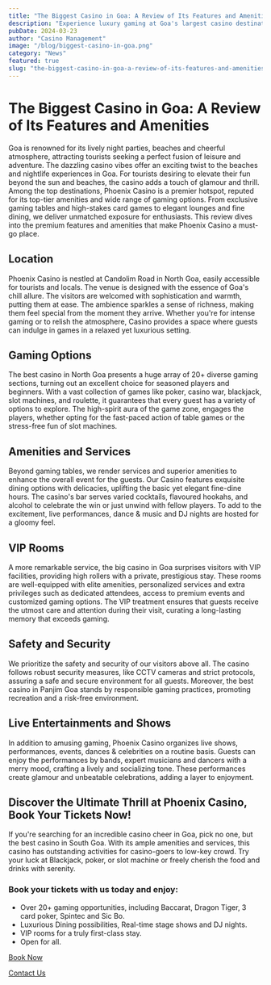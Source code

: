 ```yaml
---
title: "The Biggest Casino in Goa: A Review of Its Features and Amenities"
description: "Experience luxury gaming at Goa's largest casino destination"
pubDate: 2024-03-23
author: "Casino Management"
image: "/blog/biggest-casino-in-goa.png"
category: "News"
featured: true
slug: "the-biggest-casino-in-goa-a-review-of-its-features-and-amenities"
---
```

# The Biggest Casino in Goa: A Review of Its Features and Amenities

Goa is renowned for its lively night parties, beaches and cheerful atmosphere, attracting tourists seeking a perfect fusion of leisure and adventure. The dazzling casino vibes offer an exciting twist to the beaches and nightlife experiences in Goa. For tourists desiring to elevate their fun beyond the sun and beaches, the casino adds a touch of glamour and thrill. Among the top destinations, Phoenix Casino is a premier hotspot, reputed for its top-tier amenities and wide range of gaming options. From exclusive gaming tables and high-stakes card games to elegant lounges and fine dining, we deliver unmatched exposure for enthusiasts. This review dives into the premium features and amenities that make Phoenix Casino a must-go place.

## Location

Phoenix Casino is nestled at Candolim Road in North Goa, easily accessible for tourists and locals. The venue is designed with the essence of Goa's chill allure. The visitors are welcomed with sophistication and warmth, putting them at ease. The ambience sparkles a sense of richness, making them feel special from the moment they arrive. Whether you're for intense gaming or to relish the atmosphere, Casino provides a space where guests can indulge in games in a relaxed yet luxurious setting.

## Gaming Options

The best casino in North Goa presents a huge array of 20+ diverse gaming sections, turning out an excellent choice for seasoned players and beginners. With a vast collection of games like poker, casino war, blackjack, slot machines, and roulette, it guarantees that every guest has a variety of options to explore. The high-spirit aura of the game zone, engages the players, whether opting for the fast-paced action of table games or the stress-free fun of slot machines.

## Amenities and Services

Beyond gaming tables, we render services and superior amenities to enhance the overall event for the guests. Our Casino features exquisite dining options with delicacies, uplifting the basic yet elegant fine-dine hours. The casino's bar serves varied cocktails, flavoured hookahs, and alcohol to celebrate the win or just unwind with fellow players. To add to the excitement, live performances, dance & music and DJ nights are hosted for a gloomy feel.

## VIP Rooms

A more remarkable service, the big casino in Goa surprises visitors with VIP facilities, providing high rollers with a private, prestigious stay. These rooms are well-equipped with elite amenities, personalized services and extra privileges such as dedicated attendees, access to premium events and customized gaming options. The VIP treatment ensures that guests receive the utmost care and attention during their visit, curating a long-lasting memory that exceeds gaming.

## Safety and Security

We prioritize the safety and security of our visitors above all. The casino follows robust security measures, like CCTV cameras and strict protocols, assuring a safe and secure environment for all guests. Moreover, the best casino in Panjim Goa stands by responsible gaming practices, promoting recreation and a risk-free environment.

## Live Entertainments and Shows

In addition to amusing gaming, Phoenix Casino organizes live shows, performances, events, dances & celebrities on a routine basis. Guests can enjoy the performances by bands, expert musicians and dancers with a merry mood, crafting a lively and socializing tone. These performances create glamour and unbeatable celebrations, adding a layer to enjoyment.

## Discover the Ultimate Thrill at Phoenix Casino, Book Your Tickets Now!

If you're searching for an incredible casino cheer in Goa, pick no one, but the best casino in South Goa. With its ample amenities and services, this casino has outstanding activities for casino-goers to low-key crowd. Try your luck at Blackjack, poker, or slot machine or freely cherish the food and drinks with serenity.

### Book your tickets with us today and enjoy:
- Over 20+ gaming opportunities, including Baccarat, Dragon Tiger, 3 card poker, Spintec and Sic Bo.
- Luxurious Dining possibilities, Real-time stage shows and DJ nights.
- VIP rooms for a truly first-class stay.
- Open for all.

[Book Now](https://www.phoenixcasino.in/)

[Contact Us](/contact) 